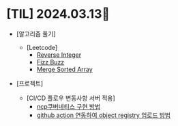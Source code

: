 # [TIL] 2024.03.13📒

  * [알고리즘 풀기]
    * [Leetcode]
      * [Reverse Integer](https://github.com/elephant97/Algorithm/blob/main/Leetcode/Java/Medium/Reverse%20Integer.java)
      * [Fizz Buzz](https://github.com/elephant97/Algorithm/blob/main/Leetcode/Java/Easy/Fizz%20Buzz.java)
      * [Merge Sorted Array](https://github.com/elephant97/Algorithm/blob/main/Leetcode/Java/Easy/Merge%20Sorted%20Array.java)
        
  * [프로젝트]
    * [CI/CD 플로우 변동사항 서버 적용]
      * [ncp쿠버네티스 구현 방법](https://www.youtube.com/watch?v=ul-WwsP7veM)
      * [github action 연동하여 object registry 업로드 방법](https://sungbin.dev/post/NCP%20Container%20Registry%EB%A5%BC%20%ED%99%9C%EC%9A%A9%ED%95%98%EC%97%AC%20CI%C2%B7CD%20%ED%99%98%EA%B2%BD%20%EA%B5%AC%EC%B6%95%ED%95%98%EA%B8%B0)
    
